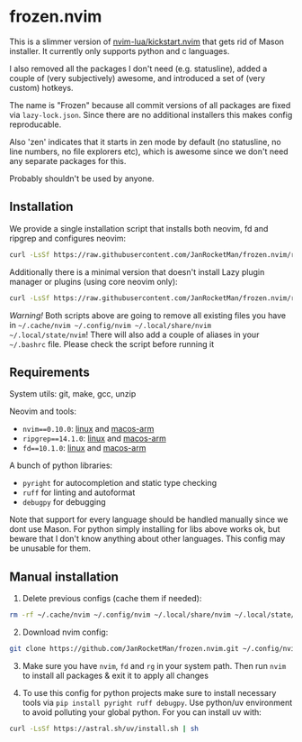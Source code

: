 
# frozen.nvim

This is a slimmer version of [nvim-lua/kickstart.nvim](https://github.com/nvim-lua/kickstart.nvim) that gets rid of Mason installer. It currently only supports python and c languages.

I also removed all the packages I don't need (e.g. statusline), added a couple of (very subjectively) awesome, and introduced a set of (very custom) hotkeys.

The name is "Frozen" because all commit versions of all packages are fixed via `lazy-lock.json`. Since there are no additional installers this makes config reproducable.

Also 'zen' indicates that it starts in zen mode by default (no statusline, no line numbers, no file explorers etc), which is awesome since we don't need any separate packages for this.

Probably shouldn't be used by anyone.

## Installation

We provide a single installation script that installs both neovim, fd and ripgrep and configures neovim:

```bash
curl -LsSf https://raw.githubusercontent.com/JanRocketMan/frozen.nvim/refs/heads/main/autoinstall.sh | sh
```

Additionally there is a minimal version that doesn't install Lazy plugin manager or plugins (using core neovim only):

```bash
curl -LsSf https://raw.githubusercontent.com/JanRocketMan/frozen.nvim/refs/heads/main/autoinstall.sh | sh min
```

*Warning!* Both scripts above are going to remove all existing files you have in `~/.cache/nvim ~/.config/nvim ~/.local/share/nvim ~/.local/state/nvim`! There will also add a couple of aliases in your `~/.bashrc` file. Please check the script before running it

## Requirements

System utils: git, make, gcc, unzip

Neovim and tools:
- `nvim==0.10.0`: [linux](https://github.com/neovim/neovim/releases/download/v0.10.0/nvim-linux64.tar.gz) and [macos-arm](https://github.com/neovim/neovim/releases/download/v0.10.0/nvim-macos-arm64.tar.gz)
- `ripgrep==14.1.0`: [linux](https://github.com/BurntSushi/ripgrep/releases/download/14.1.0/ripgrep-14.1.0-x86_64-unknown-linux-musl.tar.gz) and [macos-arm](https://github.com/BurntSushi/ripgrep/releases/download/14.1.0/ripgrep-14.1.0-aarch64-apple-darwin.tar.gz)
- `fd==10.1.0`: [linux](https://github.com/sharkdp/fd/releases/download/v10.1.0/fd-v10.1.0-x86_64-unknown-linux-musl.tar.gz) and [macos-arm](https://github.com/sharkdp/fd/releases/download/v10.1.0/fd-v10.1.0-aarch64-apple-darwin.tar.gz)

A bunch of python libraries:
- `pyright` for autocompletion and static type checking
- `ruff` for linting and autoformat
- `debugpy` for debugging

Note that support for every language should be handled manually since we dont use Mason. For python simply installing for libs above works ok, but beware that I don't know anything about other languages. This config may be unusable for them.

## Manual installation

1. Delete previous configs (cache them if needed):
```bash
rm -rf ~/.cache/nvim ~/.config/nvim ~/.local/share/nvim ~/.local/state/nvim
```

2. Download nvim config:

```bash
git clone https://github.com/JanRocketMan/frozen.nvim.git ~/.config/nvim
```

3. Make sure you have `nvim`, `fd` and `rg` in your system path. Then run `nvim` to install all packages & exit it to apply all changes

4. To use this config for python projects make sure to install necessary tools via `pip install pyright ruff debugpy`. Use python/uv environment to avoid polluting your global python. For you can install uv with:
```bash
curl -LsSf https://astral.sh/uv/install.sh | sh
```

